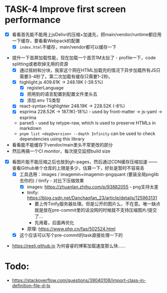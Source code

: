 # TASK-4 Improve first screen performance 

* [x] 看看首先能不能用上jsDelivr的压缩+加速先，把main/vendor/runtime都应用一下缓存，要看看Webpack的配置
  * [x] `index.html`不缓存，main/vendor都可以缓存一下
* 提升一下首屏加载性能，现在加载一个首页1M太扯了 - profile一下，code splitting或者砍掉无用的资源 
  * [x] 通过摇树和分块，我家这个网在HTML加载完的情况下异步加载所有JS只需要3-4秒了。第二次加载有缓存只需要1-2秒。
  * [x] highlight.js 409.61K -> 248.19K (-39.5%)
    * [x] registerLanguage
    * [x] 把用到的语言配置到配置文件里头去
    * [x] 添加.env TS类型
  * [x] react-syntax-highlighter 248.19K -> 228.52K (-8%)
  * [x] esprima 228.52K -> 187.1K(-18%) - used by front-matter  -> js-yaml -> esprima
  * parse5 - used by retype-raw, which is used to preserve HTMLs in markdown
  * `pnpm list <dep@version> --depth Infinity` can be used to check dependencies using this library
* 看看能不能缓存下vendor/main里头不常更改的部分
* 然后再搞一个CI monitor，每次提交监控build size
* [x] 看图片能不能压缩之后也放到gh-pages，然后通过CDN缓存压缩加速 —— 查看Github单个仓库的上限是多少，估算一下，好处是暂时不容易丢
  * [x] 工具选用：images / imagemin+imagemin-pngquant (要装全局pnglib去你的) / tinify - 对比下压缩效果
    * [x] images: https://zhuanlan.zhihu.com/p/93882055 - png支持太差
    * tinify: https://blog.csdn.net/Danchaofan_23/article/details/125963131
      * 要上传Tinify服务器处理。但是公开的图片么，不在意。唯一缺点就是放在pre-commit里的话没网的时候就不支持压缩图片/提交了…
      * 先用着，后面再优化
    * 原理: https://www.php.cn/faq/502524.html
  * [x] 这个应该可以写个pre-commit的task直接处理一下的
* https://reeli.github.io 为何睿睿的博客加载速度那么快……

# Todo:

* https://stackoverflow.com/questions/39040108/import-class-in-definition-file-d-ts
